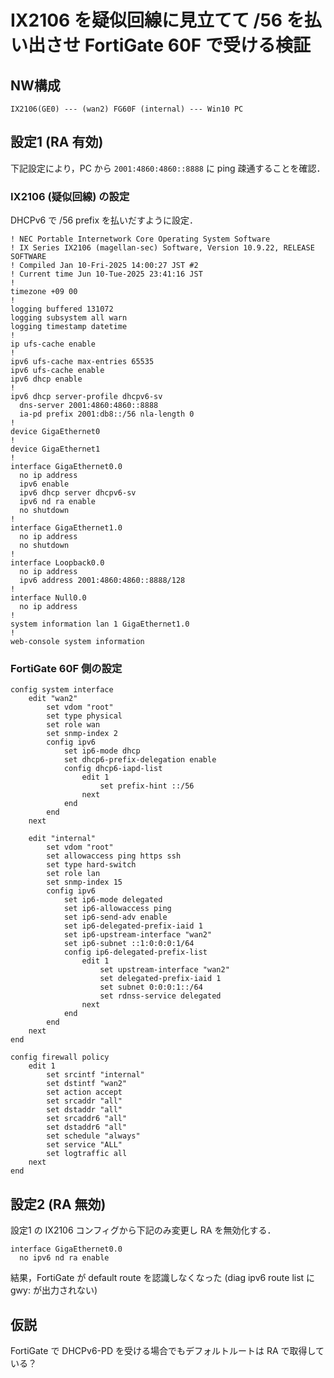 # IX2106 を疑似回線に見立てて /56 を払い出させ FortiGate 60F で受ける検証

## NW構成

```
IX2106(GE0) --- (wan2) FG60F (internal) --- Win10 PC
```

## 設定1 (RA 有効)

下記設定により，PC から `2001:4860:4860::8888` に ping 疎通することを確認．

### IX2106 (疑似回線) の設定

DHCPv6 で /56 prefix を払いだすように設定．

```
! NEC Portable Internetwork Core Operating System Software
! IX Series IX2106 (magellan-sec) Software, Version 10.9.22, RELEASE SOFTWARE
! Compiled Jan 10-Fri-2025 14:00:27 JST #2
! Current time Jun 10-Tue-2025 23:41:16 JST
!
timezone +09 00
!
logging buffered 131072
logging subsystem all warn
logging timestamp datetime
!
ip ufs-cache enable
!
ipv6 ufs-cache max-entries 65535
ipv6 ufs-cache enable
ipv6 dhcp enable
!
ipv6 dhcp server-profile dhcpv6-sv
  dns-server 2001:4860:4860::8888
  ia-pd prefix 2001:db8::/56 nla-length 0
!
device GigaEthernet0
!
device GigaEthernet1
!
interface GigaEthernet0.0
  no ip address
  ipv6 enable
  ipv6 dhcp server dhcpv6-sv
  ipv6 nd ra enable
  no shutdown
!
interface GigaEthernet1.0
  no ip address
  no shutdown
!
interface Loopback0.0
  no ip address
  ipv6 address 2001:4860:4860::8888/128
!
interface Null0.0
  no ip address
!
system information lan 1 GigaEthernet1.0
!
web-console system information
```

### FortiGate 60F 側の設定

```
config system interface
    edit "wan2"
        set vdom "root"
        set type physical
        set role wan
        set snmp-index 2
        config ipv6
            set ip6-mode dhcp
            set dhcp6-prefix-delegation enable
            config dhcp6-iapd-list
                edit 1
                    set prefix-hint ::/56
                next
            end
        end
    next

    edit "internal"
        set vdom "root"
        set allowaccess ping https ssh
        set type hard-switch
        set role lan
        set snmp-index 15
        config ipv6
            set ip6-mode delegated
            set ip6-allowaccess ping
            set ip6-send-adv enable
            set ip6-delegated-prefix-iaid 1
            set ip6-upstream-interface "wan2"
            set ip6-subnet ::1:0:0:0:1/64
            config ip6-delegated-prefix-list
                edit 1
                    set upstream-interface "wan2"
                    set delegated-prefix-iaid 1
                    set subnet 0:0:0:1::/64
                    set rdnss-service delegated
                next
            end
        end
    next
end

config firewall policy
    edit 1
        set srcintf "internal"
        set dstintf "wan2"
        set action accept
        set srcaddr "all"
        set dstaddr "all"
        set srcaddr6 "all"
        set dstaddr6 "all"
        set schedule "always"
        set service "ALL"
        set logtraffic all
    next
end
```

## 設定2 (RA 無効)

設定1 の IX2106 コンフィグから下記のみ変更し RA を無効化する．

```
interface GigaEthernet0.0
  no ipv6 nd ra enable
```

結果，FortiGate が default route を認識しなくなった (diag ipv6 route list に gwy: が出力されない)

## 仮説

FortiGate で DHCPv6-PD を受ける場合でもデフォルトルートは RA で取得している？